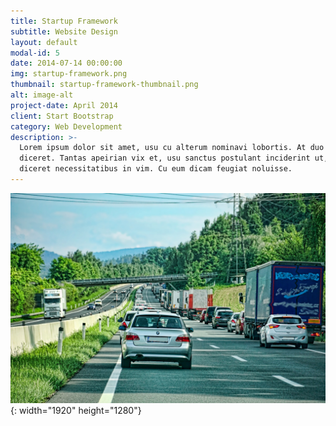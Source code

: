 ```yaml
---
title: Startup Framework
subtitle: Website Design
layout: default
modal-id: 5
date: 2014-07-14 00:00:00
img: startup-framework.png
thumbnail: startup-framework-thumbnail.png
alt: image-alt
project-date: April 2014
client: Start Bootstrap
category: Web Development
description: >-
  Lorem ipsum dolor sit amet, usu cu alterum nominavi lobortis. At duo novum
  diceret. Tantas apeirian vix et, usu sanctus postulant inciderint ut, populo
  diceret necessitatibus in vim. Cu eum dicam feugiat noluisse.
---
```


![](/img/header-bg-4.jpg){: width="1920" height="1280"}
